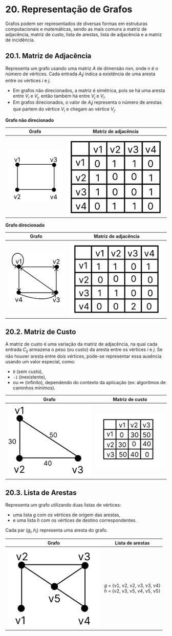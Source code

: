 # 20. Representação de Grafos

Grafos podem ser representados de diversas formas em estruturas computacionais e matemáticas, sendo as mais comuns a matriz de adjacência, matriz de custo, lista de arestas, lista de adjacência e a matriz de incidência. 

## 20.1. Matriz de Adjacência

Representa um grafo usando uma matriz $A$ de dimensão $nxn$, onde $n$ é o número de vértices. Cada entrada $A_ij$ indica a existência de uma aresta entre os vértices $i$ e $j$.

- Em grafos não direcionados, a matriz é simétrica, pois se há uma aresta entre $V_i$ e $V_j$, então também há entre $V_j$ e $V_i$.
- Em grafos direcionados, o valor de $A_ij$ representa o número de arestas que partem do vértice $V_i$ e chegam ao vértice $V_j$.

**Grafo não direcionado**

| Grafo | Matriz de adjacência |
| ----- | -------------------- |
| <img src="../imgs/grafo_nao_direcionado.png" style="max-height: 60vh;" /> | <img src="../imgs/matriz_adjacencia_grafo_nao_direcionado.png" style="max-height: 60vh;"/> |

**Grafo direcionado**

| Grafo | Matriz de adjacência |
| ----- | -------------------- |
| <img src="../imgs/grafo_direcionado.png" style="max-height: 60vh;" /> | <img src="../imgs/matriz_adjacencia_grafo_direcionado.png" style="max-height: 60vh;"/> |

## 20.2. Matriz de Custo

A matriz de custo é uma variação da matriz de adjacência, na qual cada entrada $C_{ij}$ armazena o peso (ou custo) da aresta entre os vértices $i$ e $j$. Se não houver aresta entre dois vértices, pode-se representar essa ausência usando um valor especial, como:

- `0` (sem custo),
- `-1` (inexistente),
- ou $\infty$ (infinito), dependendo do contexto da aplicação (ex: algoritmos de caminhos mínimos).

| Grafo | Matriz de custo |
| ----- | --------------- |
| <img src="../imgs/grafo_de_custo.png" style="max-height: 60vh;" /> | <img src="../imgs/matriz_de_custo.png" style="max-height: 60vh;"/> |

## 20.3. Lista de Arestas

Representa um grafo utilizando duas listas de vértices:  
- uma lista $g$ com os vértices de origem das arestas,  
- e uma lista $h$ com os vértices de destino correspondentes.

Cada par $(g_i, h_i)$ representa uma aresta do grafo.

| Grafo | Lista de arestas |
| ----- | ---------------- |
| <img src="../imgs/lista_de_arestas.png" style="max-height: 60vh;" /> | $g$ = {v1, v2, v2, v3, v3, v4}<br> $h$ = {v2, v3, v5, v4, v5, v5} |